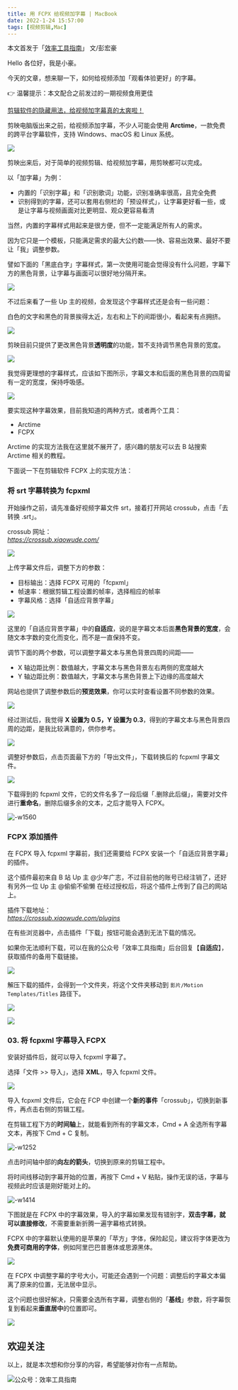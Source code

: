 ```yaml
---
title: 用 FCPX 给视频加字幕 | MacBook                            
date: 2022-1-24 15:57:00               
tags: [视频剪辑,Mac]                                                                                   
--- 
```


本文首发于「[效率工具指南](https://mp.weixin.qq.com/s/8VCrqI_pDRlRDTFJZwOQtw)」 
文/彭宏豪

Hello 各位好，我是小豪。

今天的文章，想来聊一下，如何给视频添加「观看体验更好」的字幕。  

👉 温馨提示：本文配合之前发过的一期视频食用更佳

[剪辑软件的隐藏用法，给视频加字幕真的太爽啦！](https://www.bilibili.com/video/BV1hS4y1M7ye)   

剪映电脑版出来之前，给视频添加字幕，不少人可能会使用 **Arctime**，一款免费的跨平台字幕软件，支持 Windows、macOS 和 Linux 系统。  

![](https://article-picbed-1302715071.cos.ap-guangzhou.myqcloud.com/2022/01/24/16429905484613.jpg)

剪映出来后，对于简单的视频剪辑、给视频加字幕，用剪映都可以完成。  

以「加字幕」为例：

* 内置的「识别字幕」和「识别歌词」功能，识别准确率很高，且完全免费
* 识别得到的字幕，还可以套用右侧栏的「预设样式」，让字幕更好看一些，或是让字幕与视频画面对比更明显、观众更容易看清

当然，内置的字幕样式用起来是很方便，但不一定能满足所有人的需求。

因为它只是一个模板，只能满足需求的最大公约数——快、容易出效果、最好不要让「我」调整参数。   

譬如下面的「黑底白字」字幕样式，第一次使用可能会觉得没有什么问题，字幕下方的黑色背景，让字幕与画面可以很好地分隔开来。

![](https://article-picbed-1302715071.cos.ap-guangzhou.myqcloud.com/2022/01/24/16429903700576.jpg)

不过后来看了一些 Up 主的视频，会发现这个字幕样式还是会有一些问题：

白色的文字和黑色的背景挨得太近，左右和上下的间距很小，看起来有点拥挤。

![](https://article-picbed-1302715071.cos.ap-guangzhou.myqcloud.com/2022/01/24/16429963050436.jpg)

剪映目前只提供了更改黑色背景**透明度**的功能，暂不支持调节黑色背景的宽度。  

![](https://article-picbed-1302715071.cos.ap-guangzhou.myqcloud.com/2022/01/24/16429984254858.jpg)

我觉得更理想的字幕样式，应该如下图所示，字幕文本和后面的黑色背景的四周留有一定的宽度，保持呼吸感。

![](https://article-picbed-1302715071.cos.ap-guangzhou.myqcloud.com/2022/01/24/16429985968994.jpg)

要实现这种字幕效果，目前我知道的两种方式，或者两个工具：

* Arctime
* FCPX

Arctime 的实现方法我在这里就不展开了，感兴趣的朋友可以去 B 站搜索 Arctime 相关的教程。 

下面说一下在剪辑软件 FCPX 上的实现方法： 

### 将 srt 字幕转换为 fcpxml

开始操作之前，请先准备好视频字幕文件 srt，接着打开网站 crossub，点击「去转换 .srt」。

crossub 网址：  
*https://crossub.xiaowude.com/*

![](https://article-picbed-1302715071.cos.ap-guangzhou.myqcloud.com/2022/01/24/16430016643361.jpg)

上传字幕文件后，调整下方的参数： 

* 目标输出：选择 FCPX 可用的「fcpxml」
* 帧速率：根据剪辑工程设置的帧率，选择相应的帧率
* 字幕风格：选择「自适应背景字幕」   

![](https://article-picbed-1302715071.cos.ap-guangzhou.myqcloud.com/2022/01/24/16430017925080.jpg)

这里的「自适应背景字幕」中的**自适应**，说的是字幕文本后面**黑色背景的宽度**，会随文本字数的变化而变化，而不是一直保持不变。 

调节下面的两个参数，可以调整字幕文本与黑色背景四周的间距——

* X 轴边距比例：数值越大，字幕文本与黑色背景左右两侧的宽度越大
* Y 轴边距比例：数值越大，字幕文本与黑色背景上下边缘的高度越大

网站也提供了调整参数后的**预览效果**，你可以实时查看设置不同参数的效果。  

![](https://article-picbed-1302715071.cos.ap-guangzhou.myqcloud.com/2022/01/24/16430022239308.jpg)

经过测试后，我觉得 **X 设置为 0.5，Y 设置为 0.3**，得到的字幕文本与黑色背景四周的边距，是我比较满意的，供你参考。  

![](https://article-picbed-1302715071.cos.ap-guangzhou.myqcloud.com/2022/01/24/16430029084299.jpg)

调整好参数后，点击页面最下方的「导出文件」，下载转换后的 fcpxml 字幕文件。  

![](https://article-picbed-1302715071.cos.ap-guangzhou.myqcloud.com/2022/01/24/16430030173186.jpg)

下载得到的 fcpxml 文件，它的文件名多了一段后缀「.删除此后缀」，需要对文件进行**重命名**，删除后缀多余的文本，之后才能导入 FCPX。  

![-w1560](https://article-picbed-1302715071.cos.ap-guangzhou.myqcloud.com/2022/01/24/16143501796977.jpg)

### FCPX 添加插件

在 FCPX 导入 fcpxml 字幕前，我们还需要给 FCPX 安装一个「自适应背景字幕」的插件。  

这个插件最初来自 B 站 Up 主 @少年广志，不过目前他的账号已经注销了，还好有另外一位 Up 主 @偷偷不偷懒 在经过授权后，将这个插件上传到了自己的网站上。  

插件下载地址：  
*https://crossub.xiaowude.com/plugins*

在有些浏览器中，点击插件「下载」按钮可能会遇到无法下载的情况。

如果你无法顺利下载，可以在我的公众号「效率工具指南」后台回复【**自适应**】，获取插件的备用下载链接。  

![](https://article-picbed-1302715071.cos.ap-guangzhou.myqcloud.com/2022/01/24/16430035793342.jpg)

解压下载的插件，会得到一个文件夹，将这个文件夹移动到 `影片/Motion Templates/Titles` 路径下。 

![](https://article-picbed-1302715071.cos.ap-guangzhou.myqcloud.com/2022/01/24/16430039412090.jpg)

![](https://article-picbed-1302715071.cos.ap-guangzhou.myqcloud.com/2022/01/24/16430040095351.jpg)

### 03. 将 fcpxml 字幕导入 FCPX

安装好插件后，就可以导入 fcpxml 字幕了。

选择「文件 >> 导入」，选择 **XML**，导入 fcpxml 文件。

![](https://article-picbed-1302715071.cos.ap-guangzhou.myqcloud.com/2022/01/24/16430046199831.jpg)

导入 fcpxml 文件后，它会在 FCP 中创建一个**新的事件**「crossub」，切换到新事件，再点击右侧的剪辑工程。  

在剪辑工程下方的**时间轴**上，就能看到所有的字幕文本，Cmd + A 全选所有字幕文本，再按下 Cmd + C 复制。  

![-w1252](https://article-picbed-1302715071.cos.ap-guangzhou.myqcloud.com/2022/01/24/16143506613307.jpg)

点击时间轴中部的**向左的箭头**，切换到原来的剪辑工程中。   

将时间线移动到字幕开始的位置，再按下 Cmd + V 粘贴，操作无误的话，字幕与视频此时应该是刚好能对上的。  

![-w1414](https://article-picbed-1302715071.cos.ap-guangzhou.myqcloud.com/2022/01/24/16143508723977.jpg)

下图就是在 FCPX 中的字幕效果，导入的字幕如果发现有错别字，**双击字幕，就可以直接修改**，不需要重新折腾一遍字幕格式转换。  

FCPX 中的字幕默认使用的是苹果的「苹方」字体，保险起见，建议将字体更改为**免费可商用的字体**，例如阿里巴巴普惠体或思源黑体。    

![](https://article-picbed-1302715071.cos.ap-guangzhou.myqcloud.com/2022/01/24/16430048942170.jpg)

在 FCPX 中调整字幕的字号大小，可能还会遇到一个问题：调整后的字幕文本偏离了原来的位置，无法居中显示。  

这个问题也很好解决，只需要全选所有字幕，调整右侧的「**基线**」参数，将字幕恢复到看起来**垂直居中**的位置即可。  

![](https://article-picbed-1302715071.cos.ap-guangzhou.myqcloud.com/2022/01/24/16430057071332.jpg)

## 欢迎关注     

以上，就是本次想和你分享的内容，希望能够对你有一点帮助。     

![公众号：效率工具指南](https://article-picbed-1302715071.cos.ap-guangzhou.myqcloud.com/2021/05/28/gong-zhong-hao-wei-bu-er-wei-ma-dailogo.png)     



